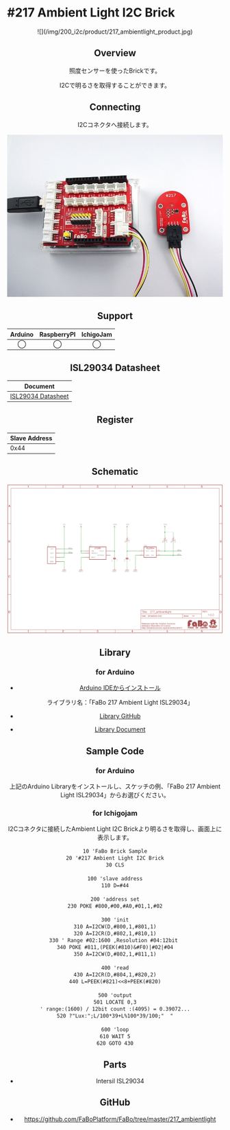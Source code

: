 # #217 Ambient Light I2C Brick

<center>![](/img/200_i2c/product/217_ambientlight_product.jpg)
<!--COLORME-->

## Overview
照度センサーを使ったBrickです。

I2Cで明るさを取得することができます。

## Connecting
I2Cコネクタへ接続します。

![](/img/200_i2c/connect/217_ambientlight_connect.jpg)

## Support
|Arduino|RaspberryPI|IchigoJam|
|:--:|:--:|:--:|
|◯|◯|◯|

## ISL29034 Datasheet
| Document |
| -- |
| [ISL29034 Datasheet](http://www.intersil.com/content/dam/Intersil/documents/isl2/isl29034.pdf) |

## Register
| Slave Address |
| -- |
| 0x44 |

## Schematic
![](/img/200_i2c/schematic/217_ambientlight_schematic.png)

## Library
### for Arduino
- [Arduino IDEからインストール](http://fabo.io/library_install.html)

  ライブラリ名：「FaBo 217 Ambient Light ISL29034」

- [Library GitHub](https://github.com/FaBoPlatform/FaBoAmbientLight-ISL29034-Library)
- [Library Document](http://fabo.io/doxygen/FaBoAmbientLight-ISL29034-Library/)

## Sample Code
### for Arduino
上記のArduino Libraryをインストールし、スケッチの例、「FaBo 217 Ambient Light ISL29034」からお選びください。

### for Ichigojam
I2Cコネクタに接続したAmbient Light I2C Brickより明るさを取得し、画面上に表示します。
```
10 'FaBo Brick Sample
20 '#217 Ambient Light I2C Brick
30 CLS

100 'slave address
110 D=#44

200 'address set
230 POKE #800,#00,#A0,#01,1,#02

300 'init
310 A=I2CW(D,#800,1,#801,1)
320 A=I2CR(D,#802,1,#810,1)
330 ' Range #02:1600 ,Resolution #04:12bit 
340 POKE #811,(PEEK(#810)&#F0)|#02|#04
350 A=I2CW(D,#802,1,#811,1)

400 'read
430 A=I2CR(D,#804,1,#820,2)
440 L=PEEK(#821)<<8+PEEK(#820)

500 'output
501 LOCATE 0,3
' range:(1600) / 12bit count :(4095) = 0.39072...
520 ?"Lux:";L/100*39+L%100*39/100;"  "

600 'loop
610 WAIT 5
620 GOTO 430
```

## Parts
- Intersil ISL29034

## GitHub
- https://github.com/FaBoPlatform/FaBo/tree/master/217_ambientlight
